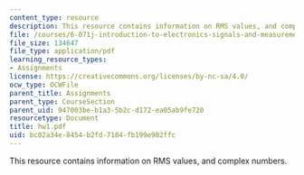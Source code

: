 ```yaml
---
content_type: resource
description: This resource contains information on RMS values, and complex numbers.
file: /courses/6-071j-introduction-to-electronics-signals-and-measurement-spring-2006/bc02a34e8454b2fd7184fb199e902ffc_hw1.pdf
file_size: 134647
file_type: application/pdf
learning_resource_types:
- Assignments
license: https://creativecommons.org/licenses/by-nc-sa/4.0/
ocw_type: OCWFile
parent_title: Assignments
parent_type: CourseSection
parent_uid: 947003be-b1a3-5b2c-d172-ea05ab9fe720
resourcetype: Document
title: hw1.pdf
uid: bc02a34e-8454-b2fd-7184-fb199e902ffc
---
```

This resource contains information on RMS values, and complex numbers.